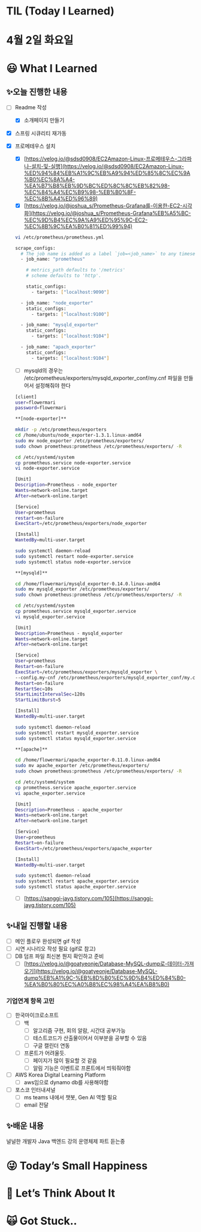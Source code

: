 # TIL (Today I Learned)

# 4월 2일 화요일

# 😃 What I Learned

## ✨오늘 진행한 내용

- [ ]  Readme 작성
    - [x]  소개페이지 만들기
- [x]  스프링 시큐리티 재가동
- [x]  프로메테우스 설치
    - [x]  [https://velog.io/@sdsd0908/EC2Amazon-Linux-프로메테우스-그라파나-설치-및-실행](https://velog.io/@sdsd0908/EC2Amazon-Linux-%ED%94%84%EB%A1%9C%EB%A9%94%ED%85%8C%EC%9A%B0%EC%8A%A4-%EA%B7%B8%EB%9D%BC%ED%8C%8C%EB%82%98-%EC%84%A4%EC%B9%98-%EB%B0%8F-%EC%8B%A4%ED%96%89)
    - [x]  [https://velog.io/@joshua_s/Prometheus-Grafana를-이용한-EC2-시각화](https://velog.io/@joshua_s/Prometheus-Grafana%EB%A5%BC-%EC%9D%B4%EC%9A%A9%ED%95%9C-EC2-%EC%8B%9C%EA%B0%81%ED%99%94)
    
    ```bash
    vi /etc/prometheus/prometheus.yml
    
    scrape_configs:
      # The job name is added as a label `job=<job_name>` to any timeseries scraped from this config.
      - job_name: "prometheus"
    
        # metrics_path defaults to '/metrics'
        # scheme defaults to 'http'.
    
        static_configs:
          - targets: ["localhost:9090"]
    
      - job_name: "node_exporter"
        static_configs:
          - targets: ["localhost:9100"]
    
      - job_name: "mysqld_exporter"
        static_configs:
          - targets: ["localhost:9104"]
    
      - job_name: "apach_exporter"
        static_configs:
          - targets: ["localhost:9104"]
    
    ```
    
    - [ ]  mysqld의 경우는 /etc/prometheus/exporters/mysqld_exporter_conf/my.cnf 파일을 만들어서 설정해줘야 한다
    
    ```bash
    [client]
    user=flowermari
    password=flowermari
    ```
    
    ```bash
    **[node-exporter]**
    
    mkdir -p /etc/prometheus/exporters
    cd /home/ubuntu/node_exporter-1.3.1.linux-amd64
    sudo mv node_exporter /etc/prometheus/exporters/
    sudo chown prometheus:prometheus /etc/prometheus/exporters/ -R
    
    cd /etc/systemd/system
    cp prometheus.service node-exporter.service
    vi node-exporter.service
    
    [Unit]
    Description=Prometheus - node_exporter
    Wants=network-online.target
    After=network-online.target
    
    [Service]
    User=prometheus
    restart=on-failure
    ExecStart=/etc/prometheus/exporters/node_exporter 
    
    [Install]
    WantedBy=multi-user.target
    
    sudo systemctl daemon-reload
    sudo systemctl restart node-exporter.service
    sudo systemctl status node-exporter.service
    
    **[mysqld]**
    
    cd /home/flowermari/mysqld_exporter-0.14.0.linux-amd64
    sudo mv mysqld_exporter /etc/prometheus/exporters/
    sudo chown prometheus:prometheus /etc/prometheus/exporters/ -R
    
    cd /etc/systemd/system
    cp prometheus.service mysqld_exporter.service
    vi mysqld_exporter.service
    
    [Unit]
    Description=Prometheus - mysqld_exporter
    Wants=network-online.target
    After=network-online.target
    
    [Service]
    User=prometheus
    Restart=on-failure
    ExecStart=/etc/prometheus/exporters/mysqld_exporter \
    --config.my-cnf /etc/prometheus/exporters/mysqld_exporter_conf/my.cnf
    Restart=on-failure
    RestartSec=10s
    StartLimitIntervalSec=120s
    StartLimitBurst=5
    
    [Install]
    WantedBy=multi-user.target
    
    sudo systemctl daemon-reload
    sudo systemctl restart mysqld_exporter.service
    sudo systemctl status mysqld_exporter.service
    
    **[apache]**
    
    cd /home/flowermari/apache_exporter-0.11.0.linux-amd64
    sudo mv apache_exporter /etc/prometheus/exporters/
    sudo chown prometheus:prometheus /etc/prometheus/exporters/ -R
    
    cd /etc/systemd/system
    cp prometheus.service apache_exporter.service
    vi apache_exporter.service
    
    [Unit]
    Description=Prometheus - apache_exporter
    Wants=network-online.target
    After=network-online.target
    
    [Service]
    User=prometheus
    Restart=on-failure
    ExecStart=/etc/prometheus/exporters/apache_exporter
    
    [Install]
    WantedBy=multi-user.target
    
    sudo systemctl daemon-reload
    sudo systemctl restart apache_exporter.service
    sudo systemctl status apache_exporter.service
    ```
    
    - [ ]  [https://sanggi-jayg.tistory.com/105](https://sanggi-jayg.tistory.com/105)

## ✨내일 진행할 내용

- [ ]  메인 플로우 완성되면 gif 작성
- [ ]  시연 시나리오 작성 필요 (gif로 참고)
- [ ]  DB 덤프 파일 최신본 뭔지 확인하고 준비
    - [ ]  [https://velog.io/@goatyeonje/Database-MySQL-dump로-데이터-가져오기](https://velog.io/@goatyeonje/Database-MySQL-dump%EB%A1%9C-%EB%8D%B0%EC%9D%B4%ED%84%B0-%EA%B0%80%EC%A0%B8%EC%98%A4%EA%B8%B0)

### 기업연계 항목 고민

- [ ]  한국마이크로소프트
    - [ ]  백
        - [ ]  알고리즘 구현, 회의 알람, 시간대 공부가능
        - [ ]  테스트코드가 산출물이어서 이부분을 공부할 수 있음
        - [ ]  구글 캘린더 연동
    - [ ]  프론트가 어려울듯.
        - [ ]  페이지가 많이 필요할 것 같음
        - [ ]  알림 기능은 이벤트로 프론트에서 띄워줘야함
- [ ]  AWS Korea Digital Learning Platform
    - [ ]  aws임으로 dynamo db를 사용해야함
- [ ]  포스코 인터내셔널
    - [ ]  ms teams 내에서 챗봇, Gen AI 역할 필요
    - [ ]  email 전달

## ✨배운 내용

널널한 개발자 Java 백엔드 강의 운영체제 파트 듣는중

# 😜 Today’s Small Happiness

# 🧐 Let’s Think About It

# 🙀 Got Stuck..